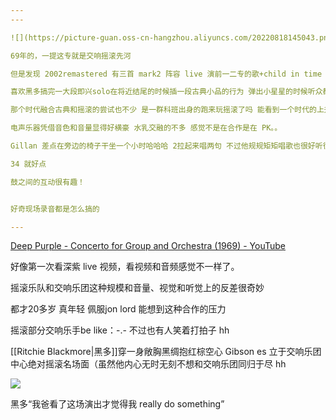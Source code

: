 ```yaml
---
---

![](https://picture-guan.oss-cn-hangzhou.aliyuncs.com/20220818145043.png)

69年的，一提这专就是交响摇滚先河 

但是发现 2002remastered 有三首 mark2 阵容 live 演前一二专的歌+child in time 这他妈简直为我喜好量身定做

喜欢黑多搞完一大段即兴solo在将近结尾的时候插一段古典小品的行为 弹出小星星的时候听众都笑了

那个时代融合古典和摇滚的尝试也不少 是一群科班出身的跑来玩摇滚了吗 能看到一个时代的上升..

电声乐器凭借音色和音量显得好横豪 水乳交融的不多 感觉不是在合作是在 PK。。

Gillan 差点在旁边的椅子干坐一个小时哈哈哈 2拉起来唱两句 不过他规规矩矩唱歌也很好听很厉害啊！ Gillan别喘了0q0

34 就好点 

鼓之间的互动很有趣！


好奇现场录音都是怎么搞的

---
```


[Deep Purple - Concerto for Group and Orchestra (1969) - YouTube](https://www.youtube.com/watch?v=gnA1IMnLZr4&t=881s)

好像第一次看深紫 live 视频，看视频和音频感觉不一样了。

摇滚乐队和交响乐团这种规模和音量、视觉和听觉上的反差很奇妙

都才20多岁 真年轻 佩服jon lord 能想到这种合作的压力 

摇滚部分交响乐手be like：-.- 不过也有人笑着打拍子 hh

[[Ritchie Blackmore|黑多]]穿一身敞胸黑绸抱红棕空心 Gibson es 立于交响乐团中心绝对摇滚名场面（虽然他内心无时无刻不想和交响乐团同归于尽 hh

![](https://picture-guan.oss-cn-hangzhou.aliyuncs.com/20220818145323.png)

黑多“我爸看了这场演出才觉得我 really do something”



